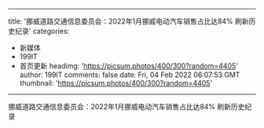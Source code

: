 
---
title: '挪威道路交通信息委员会：2022年1月挪威电动汽车销售占比达84% 刷新历史纪录'
categories: 
 - 新媒体
 - 199IT
 - 首页更新
headimg: 'https://picsum.photos/400/300?random=4405'
author: 199IT
comments: false
date: Fri, 04 Feb 2022 06:07:53 GMT
thumbnail: 'https://picsum.photos/400/300?random=4405'
---

<div>   
挪威道路交通信息委员会：2022年1月挪威电动汽车销售占比达84% 刷新历史纪录  
</div>
            